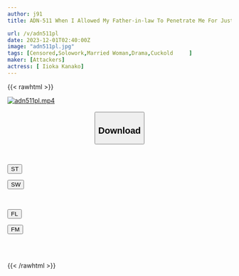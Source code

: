 ```yaml
---
author: j91
title: ADN-511 When I Allowed My Father-in-law To Penetrate Me For Just 10 Seconds...we Were So Compatible That I Climaxed. Kana Morisawa

url: /v/adn511pl
date: 2023-12-01T02:40:00Z
image: "adn511pl.jpg"
tags: [Censored,Solowork,Married Woman,Drama,Cuckold	 ]
maker: [Attackers]
actress: [ Iioka Kanako]
---
```



{{< rawhtml >}}

<div class="video" data-videoid="dKQmkXZKj2Tk8vy">
    <a href="javascript:;">
        <img src="/v/adn511pl/adn511pl.jpg" width="WIDTH" height="HEIGHT" alt="adn511pl.mp4" loading="lazy">
    </a>
</div>

<script type="text/javascript" src="https://j91.asia/asset/on-demand-st.js"></script>

<br>
  <link rel="stylesheet" href="https://j91.asia/asset/bs5.css">
  
  <center>
  <button class="btn btn-primary" type="button" data-bs-toggle="collapse" data-bs-target=".multi-collapse" aria-expanded="false" aria-controls="multiCollapseExample1 multiCollapseExample2"><h2>Download</h2></button></center>
</p>
<div class="row">
  <div class="col">
    <div class="collapse multi-collapse" id="multiCollapseExample1">
      <div class="card card-body">
	      	      <br>
<div class="buttons">  
<p><a href="https://streamtape.to/v/dKQmkXZKj2Tk8vy" target="_blank"><button class="btn-hover color-3"><i class="fa fa-download"></i> ST</button></a></p>
<p><a href="https://flaswish.com/nbb0uh6fmvgm" target="_blank"><button class="btn-hover color-2"><i class="fa fa-download"></i> SW</button></a></p></div>
    </div>
  </div>
</div>
  <div class="col">
    <div class="collapse multi-collapse" id="multiCollapseExample2">
      <div class="card card-body">
	      <br>
<div class="buttons">
<p><a href="https://filelions.site/f/4u4fw6yieb26" target="_blank"><button class="btn-hover color-9"><i class="fa fa-download"></i> FL</button></a></p>
<p><a href="https://filemoon.sx/d/sskzjujvw0q2" target="_blank"><button class="btn-hover color-8"><i class="fa fa-download"></i> FM</button></a></p></div>
<br><br>
      </div>
    </div>
  </div>
</div>

{{< /rawhtml >}}